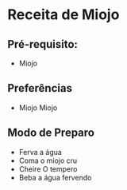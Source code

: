 # Receita de Miojo

## Pré-requisito:
 - Miojo

## Preferências
 - Miojo Miojo

## Modo de Preparo

 - Ferva a água
 - Coma o miojo cru
 - Cheire O tempero
 - Beba a água fervendo